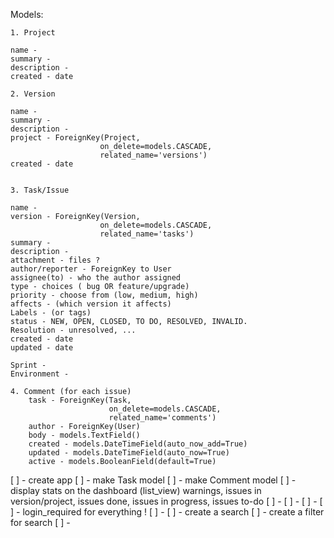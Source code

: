 Models:

    1. Project

    name -
    summary -
    description -
    created - date

    2. Version

    name -
    summary -
    description -
    project - ForeignKey(Project,
                        on_delete=models.CASCADE,
                        related_name='versions')
    created - date


    3. Task/Issue

    name -
    version - ForeignKey(Version,
                        on_delete=models.CASCADE,
                        related_name='tasks')
    summary -
    description -
    attachment - files ?
    author/reporter - ForeignKey to User
    assignee(to) - who the author assigned
    type - choices ( bug OR feature/upgrade)
    priority - choose from (low, medium, high)
    affects - (which version it affects)
    Labels - (or tags)
    status - NEW, OPEN, CLOSED, TO DO, RESOLVED, INVALID.
    Resolution - unresolved, ...
    created - date
    updated - date

    Sprint -
    Environment -

    4. Comment (for each issue)
        task - ForeignKey(Task,
                          on_delete=models.CASCADE,
                          related_name='comments')
        author - ForeignKey(User)
        body - models.TextField()
        created - models.DateTimeField(auto_now_add=True)
        updated - models.DateTimeField(auto_now=True)
        active - models.BooleanField(default=True)



[ ] - create app
[ ] - make Task model
[ ] - make Comment model
[ ] - display stats on the dashboard (list_view)
    warnings, issues in version/project, issues done, issues in progress, issues to-do
[ ] -
[ ] -
[ ] -
[ ] - login_required for everything !
[ ] -
[ ] - create a search
[ ] - create a filter for search
[ ] -

